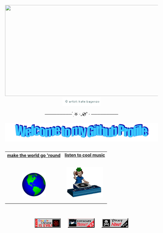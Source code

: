 <!-- Header -->
<div align="center">
  <img src="https://katebagenzo.neocities.org/computing/assets/angel-F3wKQ92K.png" height ="300" width="1000" />
  <img src="https://github.com/angelwhomst/angelwhomst/blob/main/readme/angel%20computing%20artist%20credit_.png?raw=true" height="30"/>
  <p>───────── ๋࣭ 𖤐 ‧₊💿˚ ⋅ ─────────</p>
  <img src="https://github.com/angelwhomst/angelwhomst/blob/main/readme/welcome.png" style="max-width: 100%;" alt="Welcome to my Github Profile" />
  <br />
  <br />

</div>

<!-- Social -->
<table width="100%" align="center">
<tr>
  
<td align="center">
<a href="https://www.youtube.com/watch?v=OLunhFsbq-E">
<strong>make the world go 'round</strong>
<br />
<br />
<br />

<p><a href="https://www.youtube.com/watch?v=OLunhFsbq-E">
<img alt="Globe" height="80" src="https://github.com/angelwhomst/angelwhomst/blob/main/readme/globe.gif">
</a>
</p>
</td>

<td align="center">
<a href="https://open.spotify.com/track/2NJirbzL4zisT8kAM8s3VY?si=2d55e8801da349a0">
<strong>listen to cool music</strong>
<br />
<br />


<p><a href="https://open.spotify.com/track/2NJirbzL4zisT8kAM8s3VY?si=2d55e8801da349a0">
<img height="100" src="https://github.com/angelwhomst/angelwhomst/blob/main/readme/music.gif"> 
</a>
<br />
</p>

</td>
</tr>
</table>


<!-- Footer -->

<div align="center">


<br>
<br>
<img src="https://github.com/angelwhomst/angelwhomst/blob/main/readme/chrome.gif" alt="Site created with Notepad" height="30" />
<!-- "margin-right: whatever;" -->
<span>&nbsp;&nbsp;&nbsp;&nbsp;</span>  
<img src="https://github.com/angelwhomst/angelwhomst/blob/main/readme/catscape.gif" alt="Microsoft Internet Explorer" />
<span>&nbsp;&nbsp;&nbsp;&nbsp;</span>  
<img src="https://github.com/angelwhomst/angelwhomst/blob/main/readme/piracy.gif" alt="Microsoft Internet Explorer" />

</div>
